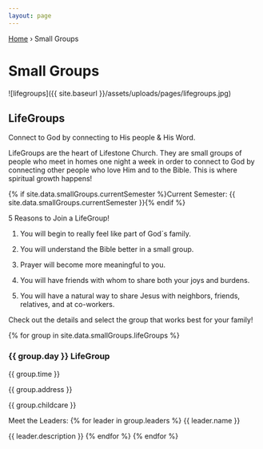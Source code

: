 ```yaml
---
layout: page
---
```


<p id="breadcrumbs">
	<a href="{{ site.baseurl }}/">Home</a> &rsaquo; Small Groups
</p>

# Small Groups

![lifegroups]({{ site.baseurl }}/assets/uploads/pages/lifegroups.jpg)

## LifeGroups

Connect to God by connecting to His people & His Word.

LifeGroups are the heart of Lifestone Church. They are small groups of people who meet in homes one night a week in order to connect to God by connecting other people who love Him and
 to the Bible. This is where spiritual growth happens!

 {% if site.data.smallGroups.currentSemester %}Current Semester: {{ site.data.smallGroups.currentSemester }}{% endif %}

5 Reasons to Join a LifeGroup!

1. You will begin to really feel like part of God´s family.

1. You will understand the Bible better in a small group.

1. Prayer will become more meaningful to you.

1. You will have friends with whom to share both your joys and burdens.

1. You will have a natural way to share Jesus with neighbors, friends, relatives, and at co-workers.

Check out the details and select the group that works best for your family!

{% for group in site.data.smallGroups.lifeGroups %}
### {{ group.day }} LifeGroup
{{ group.time }}

{{ group.address }}

{{ group.childcare }}

Meet the Leaders:
{% for leader in group.leaders %}
{{ leader.name }}

{{ leader.description }}
{% endfor %}
{% endfor %}
